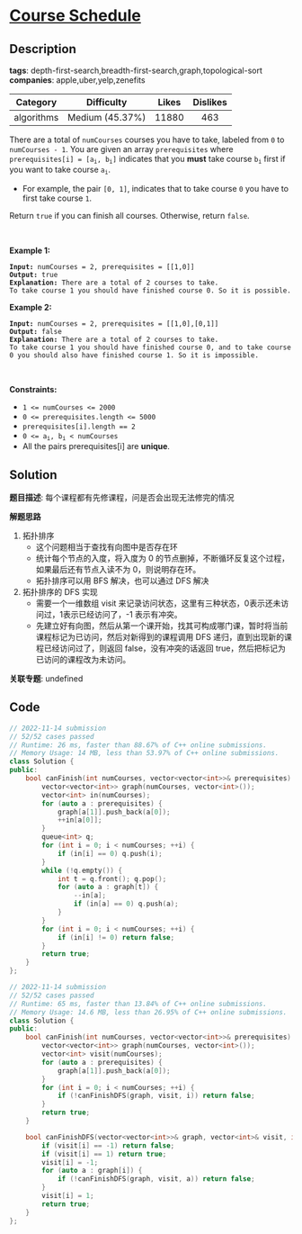 # [Course Schedule](https://leetcode.com/problems/course-schedule/description/)

## Description

**tags**: depth-first-search,breadth-first-search,graph,topological-sort
**companies**: apple,uber,yelp,zenefits

| Category | Difficulty | Likes | Dislikes |
| :------: | :--------: | :---: | :------: |
| algorithms | Medium (45.37%) | 11880 | 463 |

<p>There are a total of <code>numCourses</code> courses you have to take, labeled from <code>0</code> to <code>numCourses - 1</code>. You are given an array <code>prerequisites</code> where <code>prerequisites[i] = [a<sub>i</sub>, b<sub>i</sub>]</code> indicates that you <strong>must</strong> take course <code>b<sub>i</sub></code> first if you want to take course <code>a<sub>i</sub></code>.</p>

<ul>
	<li>For example, the pair <code>[0, 1]</code>, indicates that to take course <code>0</code> you have to first take course <code>1</code>.</li>
</ul>

<p>Return <code>true</code> if you can finish all courses. Otherwise, return <code>false</code>.</p>

<p>&nbsp;</p>
<p><strong class="example">Example 1:</strong></p>

<pre><code><strong>Input:</strong> numCourses = 2, prerequisites = [[1,0]]
<strong>Output:</strong> true
<strong>Explanation:</strong> There are a total of 2 courses to take.
To take course 1 you should have finished course 0. So it is possible.</code></pre>

<p><strong class="example">Example 2:</strong></p>

<pre><code><strong>Input:</strong> numCourses = 2, prerequisites = [[1,0],[0,1]]
<strong>Output:</strong> false
<strong>Explanation:</strong> There are a total of 2 courses to take.
To take course 1 you should have finished course 0, and to take course 0 you should also have finished course 1. So it is impossible.</code></pre>

<p>&nbsp;</p>
<p><strong>Constraints:</strong></p>

<ul>
	<li><code>1 &lt;= numCourses &lt;= 2000</code></li>
	<li><code>0 &lt;= prerequisites.length &lt;= 5000</code></li>
	<li><code>prerequisites[i].length == 2</code></li>
	<li><code>0 &lt;= a<sub>i</sub>, b<sub>i</sub> &lt; numCourses</code></li>
	<li>All the pairs prerequisites[i] are <strong>unique</strong>.</li>
</ul>

## Solution

**题目描述**: 每个课程都有先修课程，问是否会出现无法修完的情况

**解题思路**

1. 拓扑排序
   - 这个问题相当于查找有向图中是否存在环
   - 统计每个节点的入度，将入度为 0 的节点删掉，不断循环反复这个过程，如果最后还有节点入读不为 0，则说明存在环。
   - 拓扑排序可以用 BFS 解决，也可以通过 DFS 解决
2. 拓扑排序的 DFS 实现
   - 需要一个一维数组 visit 来记录访问状态，这里有三种状态，0表示还未访问过，1表示已经访问了，-1 表示有冲突。
   - 先建立好有向图，然后从第一个课开始，找其可构成哪门课，暂时将当前课程标记为已访问，然后对新得到的课程调用 DFS 递归，直到出现新的课程已经访问过了，则返回 false，没有冲突的话返回 true，然后把标记为已访问的课程改为未访问。

**关联专题**: undefined

## Code

```cpp
// 2022-11-14 submission
// 52/52 cases passed
// Runtime: 26 ms, faster than 88.67% of C++ online submissions.
// Memory Usage: 14 MB, less than 53.97% of C++ online submissions.
class Solution {
public:
    bool canFinish(int numCourses, vector<vector<int>>& prerequisites) {
        vector<vector<int>> graph(numCourses, vector<int>());
        vector<int> in(numCourses);
        for (auto a : prerequisites) {
            graph[a[1]].push_back(a[0]);
            ++in[a[0]];
        }
        queue<int> q;
        for (int i = 0; i < numCourses; ++i) {
            if (in[i] == 0) q.push(i);
        }
        while (!q.empty()) {
            int t = q.front(); q.pop();
            for (auto a : graph[t]) {
                --in[a];
                if (in[a] == 0) q.push(a);
            }
        }
        for (int i = 0; i < numCourses; ++i) {
            if (in[i] != 0) return false;
        }
        return true;
    }
};
```

```cpp
// 2022-11-14 submission
// 52/52 cases passed
// Runtime: 65 ms, faster than 13.84% of C++ online submissions.
// Memory Usage: 14.6 MB, less than 26.95% of C++ online submissions.
class Solution {
public:
    bool canFinish(int numCourses, vector<vector<int>>& prerequisites) {
        vector<vector<int>> graph(numCourses, vector<int>());
        vector<int> visit(numCourses);
        for (auto a : prerequisites) {
            graph[a[1]].push_back(a[0]);
        }
        for (int i = 0; i < numCourses; ++i) {
            if (!canFinishDFS(graph, visit, i)) return false;
        }
        return true;
    }

    bool canFinishDFS(vector<vector<int>>& graph, vector<int>& visit, int i) {
        if (visit[i] == -1) return false;
        if (visit[i] == 1) return true;
        visit[i] = -1;
        for (auto a : graph[i]) {
            if (!canFinishDFS(graph, visit, a)) return false;
        }
        visit[i] = 1;
        return true;
    }
};
```
